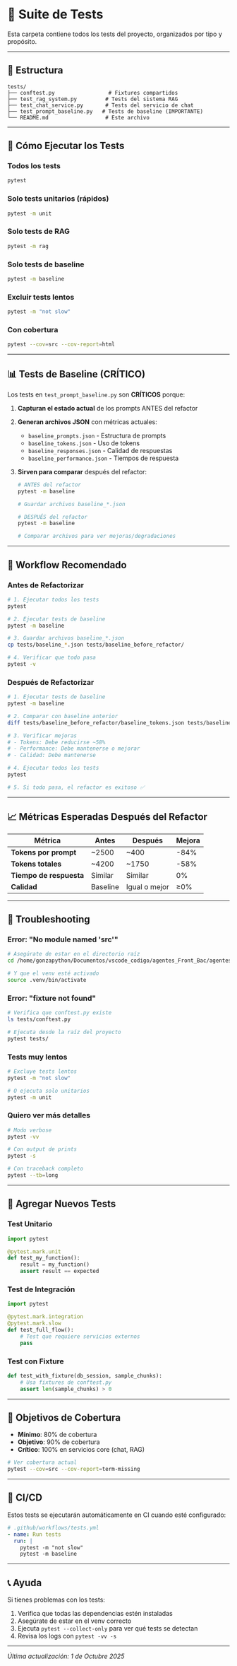 # 🧪 Suite de Tests

Esta carpeta contiene todos los tests del proyecto, organizados por tipo y propósito.

---

## 📂 Estructura

```
tests/
├── conftest.py                 # Fixtures compartidos
├── test_rag_system.py         # Tests del sistema RAG
├── test_chat_service.py       # Tests del servicio de chat
├── test_prompt_baseline.py   # Tests de baseline (IMPORTANTE)
└── README.md                  # Este archivo
```

---

## 🚀 Cómo Ejecutar los Tests

### **Todos los tests**
```bash
pytest
```

### **Solo tests unitarios (rápidos)**
```bash
pytest -m unit
```

### **Solo tests de RAG**
```bash
pytest -m rag
```

### **Solo tests de baseline**
```bash
pytest -m baseline
```

### **Excluir tests lentos**
```bash
pytest -m "not slow"
```

### **Con cobertura**
```bash
pytest --cov=src --cov-report=html
```

---

## 📊 Tests de Baseline (CRÍTICO)

Los tests en `test_prompt_baseline.py` son **CRÍTICOS** porque:

1. **Capturan el estado actual** de los prompts ANTES del refactor
2. **Generan archivos JSON** con métricas actuales:
   - `baseline_prompts.json` - Estructura de prompts
   - `baseline_tokens.json` - Uso de tokens
   - `baseline_responses.json` - Calidad de respuestas
   - `baseline_performance.json` - Tiempos de respuesta

3. **Sirven para comparar** después del refactor:
   ```bash
   # ANTES del refactor
   pytest -m baseline
   
   # Guardar archivos baseline_*.json
   
   # DESPUÉS del refactor
   pytest -m baseline
   
   # Comparar archivos para ver mejoras/degradaciones
   ```

---

## 🎯 Workflow Recomendado

### **Antes de Refactorizar**
```bash
# 1. Ejecutar todos los tests
pytest

# 2. Ejecutar tests de baseline
pytest -m baseline

# 3. Guardar archivos baseline_*.json
cp tests/baseline_*.json tests/baseline_before_refactor/

# 4. Verificar que todo pasa
pytest -v
```

### **Después de Refactorizar**
```bash
# 1. Ejecutar tests de baseline
pytest -m baseline

# 2. Comparar con baseline anterior
diff tests/baseline_before_refactor/baseline_tokens.json tests/baseline_tokens.json

# 3. Verificar mejoras
# - Tokens: Debe reducirse ~58%
# - Performance: Debe mantenerse o mejorar
# - Calidad: Debe mantenerse

# 4. Ejecutar todos los tests
pytest

# 5. Si todo pasa, el refactor es exitoso ✅
```

---

## 📈 Métricas Esperadas Después del Refactor

| Métrica | Antes | Después | Mejora |
|---------|-------|---------|--------|
| **Tokens por prompt** | ~2500 | ~400 | -84% |
| **Tokens totales** | ~4200 | ~1750 | -58% |
| **Tiempo de respuesta** | Similar | Similar | 0% |
| **Calidad** | Baseline | Igual o mejor | ≥0% |

---

## 🐛 Troubleshooting

### **Error: "No module named 'src'"**
```bash
# Asegúrate de estar en el directorio raíz
cd /home/gonzapython/Documentos/vscode_codigo/agentes_Front_Bac/agentes_Front_Bac

# Y que el venv esté activado
source .venv/bin/activate
```

### **Error: "fixture not found"**
```bash
# Verifica que conftest.py existe
ls tests/conftest.py

# Ejecuta desde la raíz del proyecto
pytest tests/
```

### **Tests muy lentos**
```bash
# Excluye tests lentos
pytest -m "not slow"

# O ejecuta solo unitarios
pytest -m unit
```

### **Quiero ver más detalles**
```bash
# Modo verbose
pytest -vv

# Con output de prints
pytest -s

# Con traceback completo
pytest --tb=long
```

---

## 📝 Agregar Nuevos Tests

### **Test Unitario**
```python
import pytest

@pytest.mark.unit
def test_my_function():
    result = my_function()
    assert result == expected
```

### **Test de Integración**
```python
import pytest

@pytest.mark.integration
@pytest.mark.slow
def test_full_flow():
    # Test que requiere servicios externos
    pass
```

### **Test con Fixture**
```python
def test_with_fixture(db_session, sample_chunks):
    # Usa fixtures de conftest.py
    assert len(sample_chunks) > 0
```

---

## 🎯 Objetivos de Cobertura

- **Mínimo**: 80% de cobertura
- **Objetivo**: 90% de cobertura
- **Crítico**: 100% en servicios core (chat, RAG)

```bash
# Ver cobertura actual
pytest --cov=src --cov-report=term-missing
```

---

## 🚀 CI/CD

Estos tests se ejecutarán automáticamente en CI cuando esté configurado:

```yaml
# .github/workflows/tests.yml
- name: Run tests
  run: |
    pytest -m "not slow"
    pytest -m baseline
```

---

## 📞 Ayuda

Si tienes problemas con los tests:

1. Verifica que todas las dependencias estén instaladas
2. Asegúrate de estar en el venv correcto
3. Ejecuta `pytest --collect-only` para ver qué tests se detectan
4. Revisa los logs con `pytest -vv -s`

---

*Última actualización: 1 de Octubre 2025*
